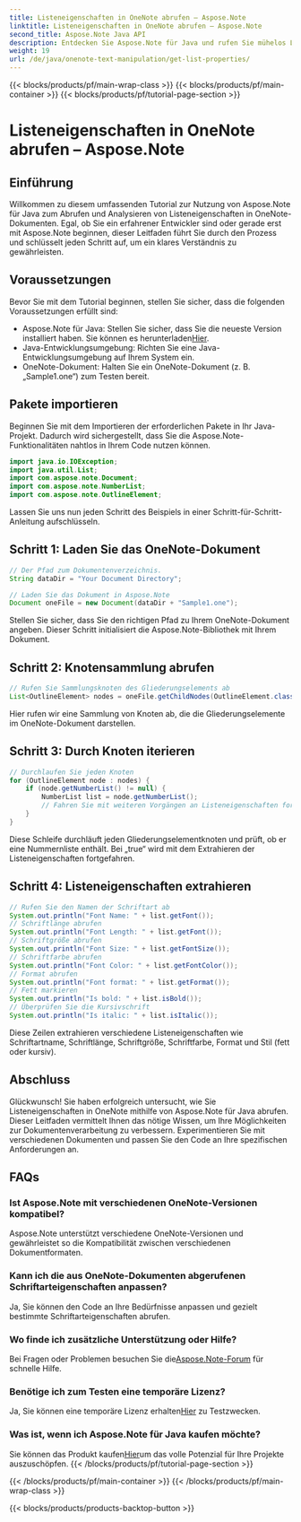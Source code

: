 ```yaml
---
title: Listeneigenschaften in OneNote abrufen – Aspose.Note
linktitle: Listeneigenschaften in OneNote abrufen – Aspose.Note
second_title: Aspose.Note Java API
description: Entdecken Sie Aspose.Note für Java und rufen Sie mühelos Listeneigenschaften in OneNote-Dokumenten ab. Verbessern Sie Ihre Dokumentenverarbeitung mit dieser leistungsstarken Java-Bibliothek.
weight: 19
url: /de/java/onenote-text-manipulation/get-list-properties/
---
```


{{< blocks/products/pf/main-wrap-class >}}
{{< blocks/products/pf/main-container >}}
{{< blocks/products/pf/tutorial-page-section >}}

# Listeneigenschaften in OneNote abrufen – Aspose.Note

## Einführung
Willkommen zu diesem umfassenden Tutorial zur Nutzung von Aspose.Note für Java zum Abrufen und Analysieren von Listeneigenschaften in OneNote-Dokumenten. Egal, ob Sie ein erfahrener Entwickler sind oder gerade erst mit Aspose.Note beginnen, dieser Leitfaden führt Sie durch den Prozess und schlüsselt jeden Schritt auf, um ein klares Verständnis zu gewährleisten.
## Voraussetzungen
Bevor Sie mit dem Tutorial beginnen, stellen Sie sicher, dass die folgenden Voraussetzungen erfüllt sind:
-  Aspose.Note für Java: Stellen Sie sicher, dass Sie die neueste Version installiert haben. Sie können es herunterladen[Hier](https://releases.aspose.com/note/java/).
- Java-Entwicklungsumgebung: Richten Sie eine Java-Entwicklungsumgebung auf Ihrem System ein.
- OneNote-Dokument: Halten Sie ein OneNote-Dokument (z. B. „Sample1.one“) zum Testen bereit.
## Pakete importieren
Beginnen Sie mit dem Importieren der erforderlichen Pakete in Ihr Java-Projekt. Dadurch wird sichergestellt, dass Sie die Aspose.Note-Funktionalitäten nahtlos in Ihrem Code nutzen können.
```java
import java.io.IOException;
import java.util.List;
import com.aspose.note.Document;
import com.aspose.note.NumberList;
import com.aspose.note.OutlineElement;
```

Lassen Sie uns nun jeden Schritt des Beispiels in einer Schritt-für-Schritt-Anleitung aufschlüsseln.

## Schritt 1: Laden Sie das OneNote-Dokument

```java
// Der Pfad zum Dokumentenverzeichnis.
String dataDir = "Your Document Directory";

// Laden Sie das Dokument in Aspose.Note
Document oneFile = new Document(dataDir + "Sample1.one");
```

Stellen Sie sicher, dass Sie den richtigen Pfad zu Ihrem OneNote-Dokument angeben. Dieser Schritt initialisiert die Aspose.Note-Bibliothek mit Ihrem Dokument.

## Schritt 2: Knotensammlung abrufen

```java
// Rufen Sie Sammlungsknoten des Gliederungselements ab
List<OutlineElement> nodes = oneFile.getChildNodes(OutlineElement.class);
```

Hier rufen wir eine Sammlung von Knoten ab, die die Gliederungselemente im OneNote-Dokument darstellen.

## Schritt 3: Durch Knoten iterieren

```java
// Durchlaufen Sie jeden Knoten
for (OutlineElement node : nodes) {
    if (node.getNumberList() != null) {
        NumberList list = node.getNumberList();
        // Fahren Sie mit weiteren Vorgängen an Listeneigenschaften fort
    }
}
```

Diese Schleife durchläuft jeden Gliederungselementknoten und prüft, ob er eine Nummernliste enthält. Bei „true“ wird mit dem Extrahieren der Listeneigenschaften fortgefahren.

## Schritt 4: Listeneigenschaften extrahieren

```java
// Rufen Sie den Namen der Schriftart ab
System.out.println("Font Name: " + list.getFont());
// Schriftlänge abrufen
System.out.println("Font Length: " + list.getFont());
// Schriftgröße abrufen
System.out.println("Font Size: " + list.getFontSize());
// Schriftfarbe abrufen
System.out.println("Font Color: " + list.getFontColor());
// Format abrufen
System.out.println("Font format: " + list.getFormat());
// Fett markieren
System.out.println("Is bold: " + list.isBold());
// Überprüfen Sie die Kursivschrift
System.out.println("Is italic: " + list.isItalic());
```

Diese Zeilen extrahieren verschiedene Listeneigenschaften wie Schriftartname, Schriftlänge, Schriftgröße, Schriftfarbe, Format und Stil (fett oder kursiv).

## Abschluss
Glückwunsch! Sie haben erfolgreich untersucht, wie Sie Listeneigenschaften in OneNote mithilfe von Aspose.Note für Java abrufen. Dieser Leitfaden vermittelt Ihnen das nötige Wissen, um Ihre Möglichkeiten zur Dokumentenverarbeitung zu verbessern. Experimentieren Sie mit verschiedenen Dokumenten und passen Sie den Code an Ihre spezifischen Anforderungen an.
## FAQs
### Ist Aspose.Note mit verschiedenen OneNote-Versionen kompatibel?
Aspose.Note unterstützt verschiedene OneNote-Versionen und gewährleistet so die Kompatibilität zwischen verschiedenen Dokumentformaten.
### Kann ich die aus OneNote-Dokumenten abgerufenen Schriftarteigenschaften anpassen?
Ja, Sie können den Code an Ihre Bedürfnisse anpassen und gezielt bestimmte Schriftarteigenschaften abrufen.
### Wo finde ich zusätzliche Unterstützung oder Hilfe?
 Bei Fragen oder Problemen besuchen Sie die[Aspose.Note-Forum](https://forum.aspose.com/c/note/28) für schnelle Hilfe.
### Benötige ich zum Testen eine temporäre Lizenz?
 Ja, Sie können eine temporäre Lizenz erhalten[Hier](https://purchase.aspose.com/temporary-license/) zu Testzwecken.
### Was ist, wenn ich Aspose.Note für Java kaufen möchte?
 Sie können das Produkt kaufen[Hier](https://purchase.aspose.com/buy)um das volle Potenzial für Ihre Projekte auszuschöpfen.
{{< /blocks/products/pf/tutorial-page-section >}}

{{< /blocks/products/pf/main-container >}}
{{< /blocks/products/pf/main-wrap-class >}}

{{< blocks/products/products-backtop-button >}}
